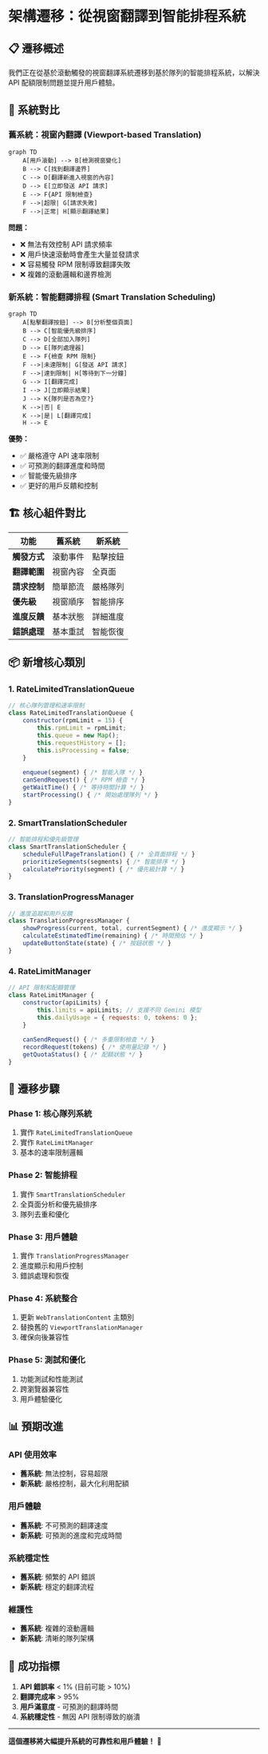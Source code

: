 # 架構遷移：從視窗翻譯到智能排程系統

## 📋 **遷移概述**

我們正在從基於滾動觸發的視窗翻譯系統遷移到基於隊列的智能排程系統，以解決 API 配額限制問題並提升用戶體驗。

## 🔄 **系統對比**

### **舊系統：視窗內翻譯 (Viewport-based Translation)**

```mermaid
graph TD
    A[用戶滾動] --> B[檢測視窗變化]
    B --> C[找到翻譯邊界]
    C --> D[翻譯新進入視窗的內容]
    D --> E[立即發送 API 請求]
    E --> F{API 限制檢查}
    F -->|超限| G[請求失敗]
    F -->|正常| H[顯示翻譯結果]
```

**問題：**
- ❌ 無法有效控制 API 請求頻率
- ❌ 用戶快速滾動時會產生大量並發請求
- ❌ 容易觸發 RPM 限制導致翻譯失敗
- ❌ 複雜的滾動邏輯和邊界檢測

### **新系統：智能翻譯排程 (Smart Translation Scheduling)**

```mermaid
graph TD
    A[點擊翻譯按鈕] --> B[分析整個頁面]
    B --> C[智能優先級排序]
    C --> D[全部加入隊列]
    D --> E[隊列處理器]
    E --> F{檢查 RPM 限制}
    F -->|未達限制| G[發送 API 請求]
    F -->|達到限制| H[等待到下一分鐘]
    G --> I[翻譯完成]
    I --> J[立即顯示結果]
    J --> K{隊列是否為空?}
    K -->|否| E
    K -->|是| L[翻譯完成]
    H --> E
```

**優勢：**
- ✅ 嚴格遵守 API 速率限制
- ✅ 可預測的翻譯進度和時間
- ✅ 智能優先級排序
- ✅ 更好的用戶反饋和控制

## 🏗️ **核心組件對比**

| 功能 | 舊系統 | 新系統 |
|------|--------|--------|
| **觸發方式** | 滾動事件 | 點擊按鈕 |
| **翻譯範圍** | 視窗內容 | 全頁面 |
| **請求控制** | 簡單節流 | 嚴格隊列 |
| **優先級** | 視窗順序 | 智能排序 |
| **進度反饋** | 基本狀態 | 詳細進度 |
| **錯誤處理** | 基本重試 | 智能恢復 |

## 📦 **新增核心類別**

### 1. **RateLimitedTranslationQueue**
```javascript
// 核心隊列管理和速率限制
class RateLimitedTranslationQueue {
    constructor(rpmLimit = 15) {
        this.rpmLimit = rpmLimit;
        this.queue = new Map();
        this.requestHistory = [];
        this.isProcessing = false;
    }
    
    enqueue(segment) { /* 智能入隊 */ }
    canSendRequest() { /* RPM 檢查 */ }
    getWaitTime() { /* 等待時間計算 */ }
    startProcessing() { /* 開始處理隊列 */ }
}
```

### 2. **SmartTranslationScheduler**
```javascript
// 智能排程和優先級管理
class SmartTranslationScheduler {
    scheduleFullPageTranslation() { /* 全頁面排程 */ }
    prioritizeSegments(segments) { /* 智能排序 */ }
    calculatePriority(segment) { /* 優先級計算 */ }
}
```

### 3. **TranslationProgressManager**
```javascript
// 進度追蹤和用戶反饋
class TranslationProgressManager {
    showProgress(current, total, currentSegment) { /* 進度顯示 */ }
    calculateEstimatedTime(remaining) { /* 時間預估 */ }
    updateButtonState(state) { /* 按鈕狀態 */ }
}
```

### 4. **RateLimitManager**
```javascript
// API 限制和配額管理
class RateLimitManager {
    constructor(apiLimits) {
        this.limits = apiLimits; // 支援不同 Gemini 模型
        this.dailyUsage = { requests: 0, tokens: 0 };
    }
    
    canSendRequest() { /* 多重限制檢查 */ }
    recordRequest(tokens) { /* 使用量記錄 */ }
    getQuotaStatus() { /* 配額狀態 */ }
}
```

## 🔧 **遷移步驟**

### **Phase 1: 核心隊列系統**
1. 實作 `RateLimitedTranslationQueue`
2. 實作 `RateLimitManager`
3. 基本的速率限制邏輯

### **Phase 2: 智能排程**
1. 實作 `SmartTranslationScheduler`
2. 全頁面分析和優先級排序
3. 隊列去重和優化

### **Phase 3: 用戶體驗**
1. 實作 `TranslationProgressManager`
2. 進度顯示和用戶控制
3. 錯誤處理和恢復

### **Phase 4: 系統整合**
1. 更新 `WebTranslationContent` 主類別
2. 替換舊的 `ViewportTranslationManager`
3. 確保向後兼容性

### **Phase 5: 測試和優化**
1. 功能測試和性能測試
2. 跨瀏覽器兼容性
3. 用戶體驗優化

## 📊 **預期改進**

### **API 使用效率**
- **舊系統**: 無法控制，容易超限
- **新系統**: 嚴格控制，最大化利用配額

### **用戶體驗**
- **舊系統**: 不可預測的翻譯速度
- **新系統**: 可預測的進度和完成時間

### **系統穩定性**
- **舊系統**: 頻繁的 API 錯誤
- **新系統**: 穩定的翻譯流程

### **維護性**
- **舊系統**: 複雜的滾動邏輯
- **新系統**: 清晰的隊列架構

## 🎯 **成功指標**

1. **API 錯誤率** < 1% (目前可能 > 10%)
2. **翻譯完成率** > 95%
3. **用戶滿意度** - 可預測的翻譯時間
4. **系統穩定性** - 無因 API 限制導致的崩潰

---

**這個遷移將大幅提升系統的可靠性和用戶體驗！** 🚀